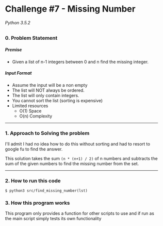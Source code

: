 # Challenge #7 - Missing Number
###### Python 3.5.2

### 0. Problem Statement

##### Premise
  * Given a list of n-1 integers between 0 and n find the missing integer.
    
##### Input Format

  * Assume the input will be a non empty
  * The list will NOT always be ordered.
  * The list will only contain integers.
  * You cannot sort the list (sorting is expensive)
  * Limited resources 
    * O(1) Space 
    * O(n) Complexity

 
---

### 1. Approach to Solving the problem

I'll admit I had no idea how to do this without sorting and had to resort to google fu to find the answer.
 
 This solution takes the sum `(n * (n+1) / 2)` of n numbers and subtracts the sum of the given numbers to find the missing number from the set.
  
 
---

### 2. How to run this code

```
$ python3 src/find_missing_number(lst)
```

### 3. How this program works

This program only provides a function for other scripts to use and if run as the main script simply tests its own functionality